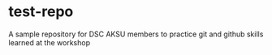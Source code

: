 # test-repo
A sample repository for DSC AKSU members to practice git and github skills learned at the workshop
